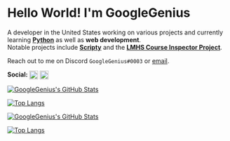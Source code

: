 # Hello World! I'm GoogleGenius

A developer in the United States working on various projects and currently learning **[Python](https://python.org)** as well as **web development**.  
Notable projects include **[Scripty](https://github.com/scriptydev)** and the **[LMHS Course Inspector Project](https://github.com/courseinspector)**.

Reach out to me on Discord `GoogleGenius#0003` or [email](mailto:erich.nguyen@outlook.com). 

**Social:**
<a href="https://twitter.com/_GoogleGenius_" target="blank"><img align="center" src="https://raw.githubusercontent.com/rahuldkjain/github-profile-readme-generator/master/src/images/icons/Social/twitter.svg" alt="_GoogleGenius_" height="20"/></a>
<a href="https://stackoverflow.com/users/16394485" target="blank"><img align="center" src="https://raw.githubusercontent.com/rahuldkjain/github-profile-readme-generator/master/src/images/icons/Social/stack-overflow.svg" alt="16394485" height="20"/></a>

[![GoogleGenius's GitHub Stats](https://github-readme-stats.vercel.app/api?username=GoogleGenius&count_private=true&show_icons=true&theme=github_dark#gh-dark-mode-only)](https://github.com/GoogleGenius#gh-dark-mode-only)

[![Top Langs](https://github-readme-stats.vercel.app/api/top-langs/?username=GoogleGenius&layout=compact&theme=github_dark#gh-dark-mode-only)](https://github.com/GoogleGenius#gh-dark-mode-only)

[![GoogleGenius's GitHub Stats](https://github-readme-stats.vercel.app/api?username=GoogleGenius&count_private=true&show_icons=true&theme=default#gh-light-mode-only)](https://github.com/GoogleGenius#gh-light-mode-only)

[![Top Langs](https://github-readme-stats.vercel.app/api/top-langs/?username=GoogleGenius&layout=compact&theme=default#gh-light-mode-only)](https://github.com/GoogleGenius#gh-light-mode-only)
